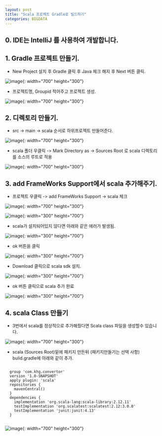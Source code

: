 ```yaml
---
layout: post
title: "Scala 프로젝트 Gradle로 빌드하기"
categories: BIGDATA
---
```

## 0. IDE는 IntelliJ 를 사용하여 개발합니다.

## 1. Gradle 프로젝트 만들기.
  - New Project 설치 후 Gradle 클릭 후 Java 체크 해지 후 Next 버튼 클릭.

  ![image]({{site.url}}/img/posts/2020-08-07_ScalaGradle/SCALA_GRADLE1.PNG){: width="700" height="300"}

  - 프로젝트명, Groupid 적어주고 프로젝트 생성.

  ![image]({{site.url}}/img/posts/2020-08-07_ScalaGradle/SCALA_GRADLE2.PNG){: width="700" height="300"}

## 2. 디렉토리 만들기.
  - src -> main -> scala 순서로 하위프로젝트 만들어준다.

  ![image]({{site.url}}/img/posts/2020-08-07_ScalaGradle/SCALA_GRADLE3.PNG){: width="700" height="300"}

  - scala 폴더 우클릭 -> Mark Directory as -> Sources Root 로 scala 디렉토리를 소스의 루트로 적용

  ![image]({{site.url}}/img/posts/2020-08-07_ScalaGradle/SCALA_GRADLE4.PNG){: width="700" height="300"}

## 3. add FrameWorks Support에서 scala 추가해주기.
  - 프로젝트 우클릭 -> add FrameWorks Support -> scala 체크

  ![image]({{site.url}}/img/posts/2020-08-07_ScalaGradle/SCALA_GRADLE5.PNG){: width="700" height="300"}

  ![image]({{site.url}}/img/posts/2020-08-07_ScalaGradle/SCALA_GRADLE6.PNG){: width="300" height="700"}

  - scala가 설치되어있지 않다면 아래와 같은 에러가 발생됨.

  ![image]({{site.url}}/img/posts/2020-08-07_ScalaGradle/SCALA_GRADLE7.PNG){: width="300" height="700"}

  - ok 버튼을 클릭

  ![image]({{site.url}}/img/posts/2020-08-07_ScalaGradle/SCALA_GRADLE8.PNG){: width="300" height="700"}

  - Download 클릭으로 scala sdk 설치.

  ![image]({{site.url}}/img/posts/2020-08-07_ScalaGradle/SCALA_GRADLE9.PNG){: width="300" height="700"}

  - ok 버튼 클릭으로 scala 추가 완료

  ![image]({{site.url}}/img/posts/2020-08-07_ScalaGradle/SCALA_GRADLE10.PNG){: width="300" height="700"}

## 4. scala Class 만들기
  - 3번에서 scala를 정상적으로 추가해줬다면 Scala class 파일을 생성할수 있습니다.

  ![image]({{site.url}}/img/posts/2020-08-07_ScalaGradle/SCALA_GRADLE11.PNG){: width="700" height="300"}

  - scala (Sources Root)밑에 패키지 만든뒤 (패키지만들기는 선택 사항) bulid.gradle에 아래와 같이 추가.

  <pre><code>
  group 'com.khg.convertor'
  version '1.0-SNAPSHOT'
  apply plugin: 'scala'
  repositories {
    mavenCentral()
  }
  dependencies {
    implementation 'org.scala-lang:scala-library:2.12.11'
    testImplementation 'org.scalatest:scalatest:2.12:3.0.0'
    testImplementation 'junit:junit:4.13'
  }
  </code></pre>

  ![image]({{site.url}}/img/posts/2020-08-07_ScalaGradle/SCALA_GRADLE12.PNG){: width="700" height="300"}
